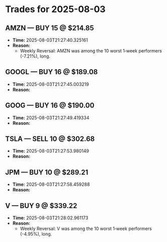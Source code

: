 # Trades for 2025-08-03

## AMZN — BUY 15 @ $214.85
- **Time:** 2025-08-03T21:27:40.325161
- **Reason:**
  - Weekly Reversal: AMZN was among the 10 worst 1‑week performers (-7.21%), long.

## GOOGL — BUY 16 @ $189.08
- **Time:** 2025-08-03T21:27:45.003219
- **Reason:**

## GOOG — BUY 16 @ $190.00
- **Time:** 2025-08-03T21:27:49.419334
- **Reason:**

## TSLA — SELL 10 @ $302.68
- **Time:** 2025-08-03T21:27:53.980149
- **Reason:**

## JPM — BUY 10 @ $289.21
- **Time:** 2025-08-03T21:27:58.459288
- **Reason:**

## V — BUY 9 @ $339.22
- **Time:** 2025-08-03T21:28:02.961173
- **Reason:**
  - Weekly Reversal: V was among the 10 worst 1‑week performers (-4.95%), long.

